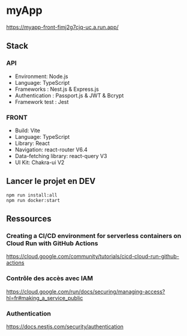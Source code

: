 # myApp
https://myapp-front-fimj2g7cjq-uc.a.run.app/

## Stack
### API
- Environment: Node.js
- Language: TypeScript
- Frameworks : Nest.js & Express.js
- Authentication : Passport.js & JWT & Bcrypt
- Framework test : Jest

### FRONT
- Build: Vite
- Language: TypeScript
- Library: React
- Navigation: react-router V6.4
- Data-fetching library: react-query V3
- UI Kit: Chakra-ui V2

## Lancer le projet en DEV
```
npm run install:all
npm run docker:start
```
## Ressources
### Creating a CI/CD environment for serverless containers on Cloud Run with GitHub Actions
https://cloud.google.com/community/tutorials/cicd-cloud-run-github-actions

### Contrôle des accès avec IAM
https://cloud.google.com/run/docs/securing/managing-access?hl=fr#making_a_service_public

### Authentication
https://docs.nestjs.com/security/authentication


